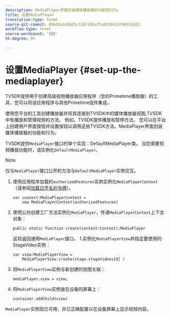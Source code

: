 ```yaml
---
description: MediaPlayer界面封装媒体播放器的功能和行为。
title: 设置MediaPlayer
translation-type: tm+mt
source-git-commit: 89bdda1d4bd5c126f19ba75a819942df901183d1
workflow-type: tm+mt
source-wordcount: '202'
ht-degree: 0%

---
```



# 设置MediaPlayer {#set-up-the-mediaplayer}

TVSDK提供用于创建高级视频播放器应用程序（您的Primetime播放器）的工具，您可以将该应用程序与其他Primetime组件集成。

使用您平台的工具创建播放器并将其连接到TVSDK中的媒体播放器视图,TVSDK中有播放和管理视频的方法。 例如，TVSDK提供播放和暂停方法。 您可以在平台上创建用户界面按钮并设置按钮以调用这些TVSDK方法。MediaPlayer界面封装媒体播放器的功能和行为。

TVSDK提供`MediaPlayer`接口的单个实现：DefaultMediaPlayer类。 当您需要视频播放功能时，请实例化`DefaultMediaPlayer`。

>[!NOTE]
>
>仅与`MediaPlayer`接口公开的方法与`DefaultMediaPlayer`实例交互。

1. 使用应用程序加载的`authorizedFeatures`实例实例化`MediaPlayerContext`（请参阅[加载已签名的令牌](../../tvsdk-1.4-for-desktop-hls/t-psdk-dhls-1.4-configure/t-psdk-dhls-1.4-get-signed-token.md)）。

   ```
   var context:MediaPlayerContext =  
       new MediaPlayerContext(authorizedFeatures)
   ```

1. 使用公共创建工厂方法实例化`MediaPlayer`，传递`MediaPlayerContext`上下文对象：

   ```
   public static function create(context:Context):MediaPlayer
   ```

   这将返回通用`MediaPlayer`接口。 1.实例化`MediaPlayerView`并指定要使用的StageVideo实例：

   ```
   var view:MediaPlayerView =  
       MediaPlayerView.create(stage.stageVideos[0] )
   ```

1. 将`MediaPlayerView`实例与新创建的视图关联：

   ```
   mediaPlayer.view = view;
   ```

1. 将`MediaPlayerView`实例放在设备的屏幕上：

   ```
   container.addChild(view)
   ```

`MediaPlayer`实例现已可用，并已正确配置以在设备屏幕上显示视频内容。